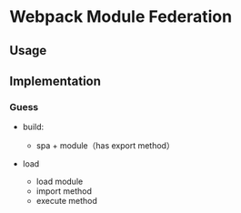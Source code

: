 # Webpack Module Federation

## Usage

## Implementation

### Guess

- build:
  - spa + module（has export method）

- load
  - load module
  - import method
  - execute method
